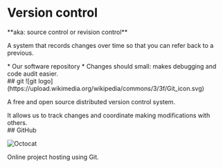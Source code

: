 # Version control

<section>
**aka: source control or revision control**

A system that records changes over time so that you can refer back to a previous.

<aside class="notes">
* Our software repository
* Changes should small: makes debugging and code audit easier.

</aside>
</section>
<!-- -->

<section>
## git
![git logo](https://upload.wikimedia.org/wikipedia/commons/3/3f/Git_icon.svg)

A free and open source distributed version control system.

<aside class="notes">
It allows us to track changes and coordinate making modifications with others.

</aside>
</section>
<!-- -->

<section>
## GitHub

![Octocat](https://upload.wikimedia.org/wikipedia/commons/8/80/PEO-octocat-0.svg)

Online project hosting using Git.

<aside class="notes">

</aside>
</section>
<!-- -->

